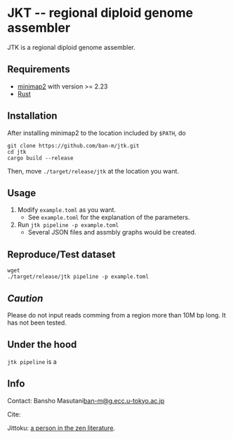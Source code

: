 # JKT -- regional diploid genome assembler

JTK is a regional diploid genome assembler.

## Requirements 

- [minimap2](https://github.com/lh3/minimap2) with version >= 2.23
- [Rust](https://www.rust-lang.org/)

## Installation

After installing minimap2 to the location included by `$PATH`, do

```
git clone https://github.com/ban-m/jtk.git
cd jtk
cargo build --release 
```

Then, move `./target/release/jtk` at the location you want.


## Usage

1. Modify `example.toml` as you want.
    - See `example.toml` for the explanation of the parameters.
2. Run `jtk pipeline -p example.toml`
    - Several JSON files and assmbly graphs would be created.

## Reproduce/Test dataset

```
wget 
./target/release/jtk pipeline -p example.toml
```


## *Caution*

Please do not input reads comming from a region more than 10M bp long. It has not been tested.

## Under the hood

`jtk pipeline` is a 

## Info 

Contact: Bansho Masutani<ban-m@g.ecc.u-tokyo.ac.jp>

Cite: 

Jittoku: [a person in the zen literature](https://en.wikipedia.org/wiki/Hanshan_and_Shide).
